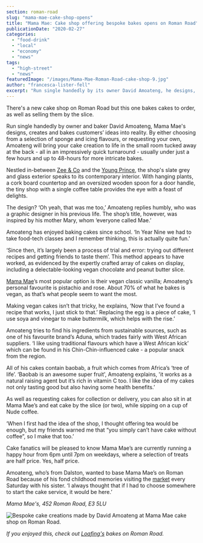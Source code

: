 ```yaml
---
section: roman-road
slug: "mama-mae-cake-shop-opens"
title: "Mama Mae: Cake shop offering bespoke bakes opens on Roman Road"
publicationDate: "2020-02-27"
categories: 
  - "food-drink"
  - "local"
  - "economy"
  - "news"
tags: 
  - "high-street"
  - "news"
featuredImage: "/images/Mama-Mae-Roman-Road-cake-shop-9.jpg"
author: "francesca-lister-fell"
excerpt: "Run single handedly by its owner David Amoateng, he designs, creates and bakes customers’ ideas into reality. Mama Mae’s is truly bespoke in every sense of the word."
---
```


There's a new cake shop on Roman Road but this one bakes cakes to order, as well as selling them by the slice.

Run single handedly by owner and baker David Amoateng, Mama Mae's designs, creates and bakes customers’ ideas into reality. By either choosing from a selection of sponge and icing flavours, or requesting your own, Amoateng will bring your cake creation to life in the small room tucked away at the back - all in an impressively quick turnaround - usually under just a few hours and up to 48-hours for more intricate bakes.

Nestled in-between [Zee & Co](https://romanroadlondon.com/zee-and-co-male-fashion-bow/) and the [Young Prince](https://romanroadlondon.com/best-sports-pubs/), the shop's slate grey and glass exterior speaks to its contemporary interior. With hanging plants, a cork board countertop and an oversized wooden spoon for a door handle, the tiny shop with a single coffee table provides the eye with a feast of delights.

The design? ‘Oh yeah, that was me too,’ Amoateng replies humbly, who was a graphic designer in his previous life. The shop’s title, however, was inspired by his mother Mary, whom ‘everyone called Mae.’

Amoateng has enjoyed baking cakes since school. ‘In Year Nine we had to take food-tech classes and I remember thinking, this is actually quite fun.'

‘Since then, it’s largely been a process of trial and error: trying out different recipes and getting friends to taste them’. This method appears to have worked, as evidenced by the expertly crafted array of cakes on display, including a delectable-looking vegan chocolate and peanut butter slice.

[Mama Mae](https://www.mamamaescupcakes.com/)’s most popular option is their vegan classic vanilla; Amoateng’s personal favourite is pistachio and rose. About 70% of what he bakes is vegan, as that’s what people seem to want the most. 

Making vegan cakes isn’t that tricky, he explains, ‘Now that I’ve found a recipe that works, I just stick to that.’ Replacing the egg is a piece of cake, ‘I use soya and vinegar to make buttermilk, which helps with the rise.’ 

Amoateng tries to find his ingredients from sustainable sources, such as one of his favourite brand’s Aduna, which trades fairly with West African suppliers. ‘I like using traditional flavours which have a West African kick’ which can be found in his Chin-Chin-influenced cake - a popular snack from the region.

All of his cakes contain baobab, a fruit which comes from Africa’s ‘tree of life’. ‘Baobab is an awesome super fruit', Amoateng explains, 'it works as a natural raising agent but it’s rich in vitamin C too. I like the idea of my cakes not only tasting good but also having some health benefits.’

As well as requesting cakes for collection or delivery, you can also sit in at Mama Mae’s and eat cake by the slice (or two), while sipping on a cup of Nude coffee. 

‘When I first had the idea of the shop, I thought offering tea would be enough, but my friends warned me that “you simply can’t have cake without coffee”, so I make that too.’ 

Cake fanatics will be pleased to know Mama Mae’s are currently running a happy hour from 6pm until 7pm on weekdays, where a selection of treats are half price. Yes, half price.

Amoateng, who’s from Dalston, wanted to base Mama Mae’s on Roman Road because of his fond childhood memories visiting the [market](https://romanroadlondon.com/roman-road-market-history/) every Saturday with his sister. ‘I always thought that if I had to choose somewhere to start the cake service, it would be here.’

_Mama Mae's, 452 Roman Road, E3 5LU_

![Bespoke cake creations made by David Amoateng at Mama Mae cake shop on Roman Road.](/images/Mama-Mae-Roman-Road-cake-shop-1.jpg)

_If you enjoyed this, check out [Loafing's](https://romanroadlondon.com/loafing-coffee-crepe-shop-reopens/) bakes on Roman Road._
